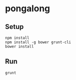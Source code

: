 # pongalong

## Setup

```
npm install
npm install -g bower grunt-cli
bower install
```

## Run

```
grunt
```
